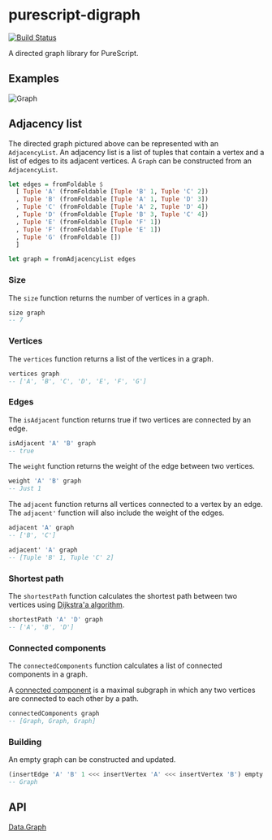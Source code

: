 # purescript-digraph

[![Build Status](https://travis-ci.org/nullobject/purescript-digraph.svg?branch=master)](https://travis-ci.org/nullobject/purescript-digraph)

A directed graph library for PureScript.

## Examples

![Graph](https://raw.githubusercontent.com/nullobject/purescript-digraph/master/images/graph.png)

## Adjacency list

The directed graph pictured above can be represented with an `AdjacencyList`.
An adjacency list is a list of tuples that contain a vertex and a list of edges
to its adjacent vertices. A `Graph` can be constructed from an `AdjacencyList`.

```haskell
let edges = fromFoldable $
  [ Tuple 'A' (fromFoldable [Tuple 'B' 1, Tuple 'C' 2])
  , Tuple 'B' (fromFoldable [Tuple 'A' 1, Tuple 'D' 3])
  , Tuple 'C' (fromFoldable [Tuple 'A' 2, Tuple 'D' 4])
  , Tuple 'D' (fromFoldable [Tuple 'B' 3, Tuple 'C' 4])
  , Tuple 'E' (fromFoldable [Tuple 'F' 1])
  , Tuple 'F' (fromFoldable [Tuple 'E' 1])
  , Tuple 'G' (fromFoldable [])
  ]

let graph = fromAdjacencyList edges
```

### Size

The `size` function returns the number of vertices in a graph.

```haskell
size graph
-- 7
```

### Vertices

The `vertices` function returns a list of the vertices in a graph.

```haskell
vertices graph
-- ['A', 'B', 'C', 'D', 'E', 'F', 'G']
```

### Edges

The `isAdjacent` function returns true if two vertices are connected by an edge.

```haskell
isAdjacent 'A' 'B' graph
-- true
```

The `weight` function returns the weight of the edge between two vertices.

```haskell
weight 'A' 'B' graph
-- Just 1
```

The `adjacent` function returns all vertices connected to a vertex by an edge.
The `adjacent'` function will also include the weight of the edges.

```haskell
adjacent 'A' graph
-- ['B', 'C']

adjacent' 'A' graph
-- [Tuple 'B' 1, Tuple 'C' 2]
```

### Shortest path

The `shortestPath` function calculates the shortest path between two vertices
using [Dijkstra'a
algorithm](https://en.wikipedia.org/wiki/Dijkstra's_algorithm).

```haskell
shortestPath 'A' 'D' graph
-- ['A', 'B', 'D']
```

### Connected components

The `connectedComponents` function calculates a list of connected components in a graph.

A [connected
component](https://en.wikipedia.org/wiki/Connected_component_(graph_theory)) is
a maximal subgraph in which any two vertices are connected to each other by a
path.

```haskell
connectedComponents graph
-- [Graph, Graph, Graph]
```

### Building

An empty graph can be constructed and updated.

```haskell
(insertEdge 'A' 'B' 1 <<< insertVertex 'A' <<< insertVertex 'B') empty
-- Graph
```

## API

[Data.Graph](https://pursuit.purescript.org/packages/purescript-digraph)
